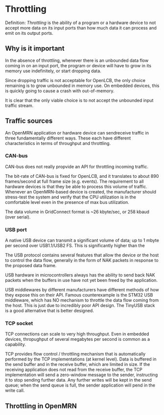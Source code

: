 # Throttling

Definition: *Throttling* is the ability of a program or a hardware device to
not accept more data on its input ports than how much data it can process and
emit on its output ports.

## Why is it important

In the absence of throttling, whenever there is an unbounded data flow coming
in on an input port, the program or device will have to grow in its memory use
indefinitely, or start dropping data.

Since dropping traffic is not acceptable for OpenLCB, the only choice remaining
is to grow unbounded in memory use. On embedded devices, this is quickly going
to cause a crash with out-of-memory.

It is clear that the only viable choice is to not accept the unbounded input
traffic stream.

## Traffic sources

An OpenMRN application or hardware device can sendreceive traffic in three
fundamentally different ways. These each have different characteristics in
terms of throughput and throttling.

### CAN-bus

CAN-bus does not really propvide an API for throttling incoming traffic.

The bit-rate of CAN-bus is fixed for OpenLCB, and it translates to about 890
frames/second at full frame size (e.g. events). The requirement to all hardware
devices is that they be able to process this volume of traffic. Whenever an
OpenMRN-based device is created, the manufacturer should stress-test the system
and verify that the CPU utilization is in the comfortable level even in the
presence of max bus utilization.
   
The data volume in GridConnect format is ~26 kbyte/sec, or 258 kbaud (over
serial).
   
### USB port

A native USB device can transmit a significant volume of data; up to 1 mbyte
per second over USB1.1/USB2 FS. This is significantly higher than the
   
The USB protocol contains several features that allow the device or the host to
control the data flow, generally in the form of NAK packets in response to the
proposed data frame.

USB hardware in microcontrollers always has the ability to send back NAK
packets when the buffers in use have not yet been freed by the application.

USB middlewares by different manufacturers have different methods of how they
expose this on their API. Famous counterexample is the STM32 USB middleware,
which has NO mechanism to throttle the data flow coming from the host. This is
just due to incredibly poor API design. The TinyUSB stack is a good alternative
that is better designed.
   
### TCP socket

TCP connections can scale to very high throughput. Even in embedded devices,
thropughput of several megabytes per second is common as a capability.

TCP provides flow control / throttling mechanism that is automatically
performed by the TCP implementations (at kernel level). Data is buffered in the
send buffer and in the receive buffer, which are limited in size. If the
receiving application does not read from the receive buffer, the TCP
implementation will send a zero-window message to the sender, instructing it to
stop sending further data. Any further writes will be kept in the send queue;
when the send queue is full, the sender application will pend in the write
call.

## Throttling in OpenMRN

